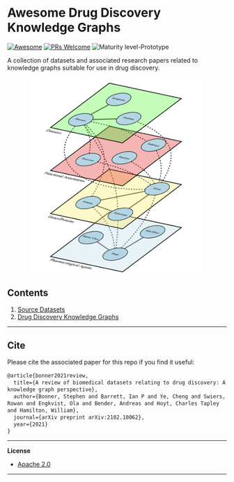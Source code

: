 # Awesome Drug Discovery Knowledge Graphs

[![Awesome](https://cdn.rawgit.com/sindresorhus/awesome/d7305f38d29fed78fa85652e3a63e154dd8e8829/media/badge.svg)](https://github.com/sindresorhus/awesome)
[![PRs Welcome](https://img.shields.io/badge/PRs-welcome-brightgreen.svg?style=flat-square)](http://makeapullrequest.com)
![Maturity level-Prototype](https://img.shields.io/badge/Maturity%20Level-Prototype-red)

A collection of datasets and associated research papers related to knowledge graphs suitable for use in drug discovery.

<p align="center">
  <img width="400" src="https://github.com/AstraZeneca/awesome-drug-discovery-knowledge-graphs/raw/master/kg-drug-discovery.png">
</p>

## Contents  

1. [Source Datasets](https://github.com/AstraZeneca/awesome-drug-discovery-knowledge-graphs/blob/master/chapters/source_datasets.md)
2. [Drug Discovery Knowledge Graphs](https://github.com/AstraZeneca/awesome-drug-discovery-knowledge-graphs/blob/master/chapters/drug_discovery_kgs.md)

--------------------------------------------------------------------------------

## Cite

Please cite the associated paper for this repo if you find it useful:

```
@article{bonner2021review,
  title={A review of biomedical datasets relating to drug discovery: A knowledge graph perspective},
  author={Bonner, Stephen and Barrett, Ian P and Ye, Cheng and Swiers, Rowan and Engkvist, Ola and Bender, Andreas and Hoyt, Charles Tapley and Hamilton, William},
  journal={arXiv preprint arXiv:2102.10062},
  year={2021}
}
```

--------------------------------------------------------------------------------

**License**

- [Apache 2.0](https://github.com/AstraZeneca/awesome-drug-discovery-knowledge-graphs/blob/master/LICENSE)
--------------------------------------------------------------------------------
